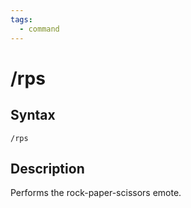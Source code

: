```yaml
---
tags:
  - command
---
```


# /rps

## Syntax

<!--cmd-syntax-start-->
```eqcommand
/rps
```
<!--cmd-syntax-end-->

## Description

<!--cmd-desc-start-->
Performs the rock-paper-scissors emote.
<!--cmd-desc-end-->